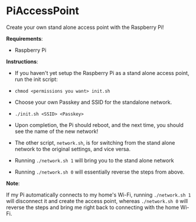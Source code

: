 # PiAccessPoint

Create your own stand alone access point with the Raspberry Pi!

**Requirements**:
- Raspberry Pi

**Instructions**:
- If you haven't yet setup the Raspberry Pi as a stand alone access point, run the init script:
- `chmod <permissions you want> init.sh`
- Choose your own Passkey and SSID for the standalone network.
- `./init.sh <SSID> <Passkey>`
- Upon completion, the Pi should reboot, and the next time, you should see the name of the new network!

- The other script, `network.sh`, is for switching from the stand alone network to the original settings, and vice versa.

- Running `./network.sh 1` will bring you to the stand alone network
- Running `./network.sh 0` will essentially reverse the steps from above. 

**Note**:

If my Pi automatically connects to my home's Wi-Fi, running `./network.sh 1` will disconnect it and create the access point, whereas `./network.sh 0` will reverse the steps and bring me right back to connecting with the home Wi-Fi.
